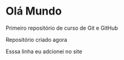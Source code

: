 # Olá Mundo
 Primeiro repositório de curso de Git e GitHub

 Repositório criado agora

 Esssa linha eu adcionei no site
